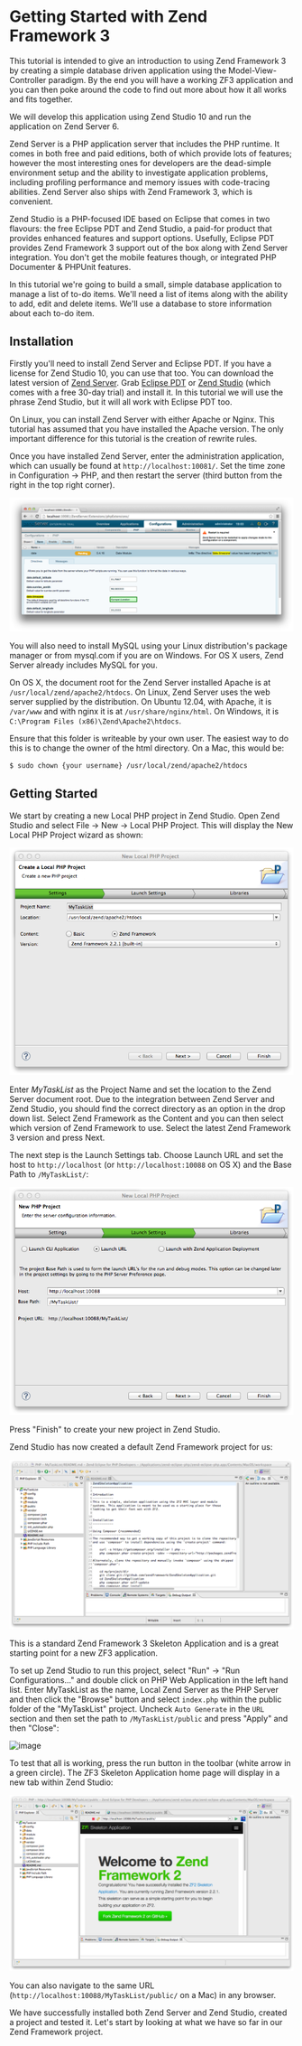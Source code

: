 # Getting Started with Zend Framework 3

This tutorial is intended to give an introduction to using Zend Framework 3 by
creating a simple database driven application using the Model-View-Controller
paradigm. By the end you will have a working ZF3 application and you can then
poke around the code to find out more about how it all works and fits together.

We will develop this application using Zend Studio 10 and run the application on
Zend Server 6.

Zend Server is a PHP application server that includes the PHP runtime. It comes
in both free and paid editions, both of which provide lots of features; however
the most interesting ones for developers are the dead-simple environment setup
and the ability to investigate application problems, including profiling
performance and memory issues with code-tracing abilities. Zend Server also
ships with Zend Framework 3, which is convenient.

Zend Studio is a PHP-focused IDE based on Eclipse that comes in two flavours:
the free Eclipse PDT and Zend Studio, a paid-for product that provides enhanced
features and support options. Usefully, Eclipse PDT provides Zend Framework 3
support out of the box along with Zend Server integration. You don't get the
mobile features though, or integrated PHP Documenter & PHPUnit features.

In this tutorial we're going to build a small, simple database application to
manage a list of to-do items. We'll need a list of items along with the ability
to add, edit and delete items. We'll use a database to store information about
each to-do item.

## Installation

Firstly you'll need to install Zend Server and Eclipse PDT. If you have a
license for Zend Studio 10, you can use that too. You can download the latest
version of [Zend Server](http://www.zend.com/en/products/server/downloads?src=zft).
Grab [Eclipse PDT](http://www.zend.com/en/company/community/pdt/downloads?src=zft) or
[Zend Studio](http://www.zend.com/en/products/studio/downloads?src=zft) (which
comes with a free 30-day trial) and install it. In this tutorial we will use the
phrase Zend Studio, but it will all work with Eclipse PDT too.

On Linux, you can install Zend Server with either Apache or Nginx. This tutorial
has assumed that you have installed the Apache version. The only important
difference for this tutorial is the creation of rewrite rules.

Once you have installed Zend Server, enter the administration application, which
can usually be found at `http://localhost:10081/`. Set the time zone in
Configuration -&gt; PHP, and then restart the server (third button from the right
in the top right corner).

![image](../images/getting-started-with-zend-studio.server2.png)

You will also need to install MySQL using your Linux distribution's package
manager or from mysql.com if you are on Windows. For OS X users, Zend Server
already includes MySQL for you.

On OS X, the document root for the Zend Server installed Apache is at
`/usr/local/zend/apache2/htdocs`. On Linux, Zend Server uses the web server
supplied by the distribution. On Ubuntu 12.04, with Apache, it is `/var/www` and
with nginx it is at `/usr/share/nginx/html`. On Windows, it is
`C:\Program Files (x86)\Zend\Apache2\htdocs`.

Ensure that this folder is writeable by your own user. The easiest way to do
this is to change the owner of the html directory. On a Mac, this would be:

```bash
$ sudo chown {your username} /usr/local/zend/apache2/htdocs
```

## Getting Started

We start by creating a new Local PHP project in Zend Studio. Open Zend Studio
and select File -\> New -\> Local PHP Project. This will display the New Local
PHP Project wizard as shown:

![image](../images/getting-started-with-zend-studio.studio1.png)

Enter *MyTaskList* as the Project Name and set the location to the Zend Server
document root. Due to the integration between Zend Server and Zend Studio, you
should find the correct directory as an option in the drop down list. Select
Zend Framework as the Content and you can then select which version of Zend
Framework to use. Select the latest Zend Framework 3 version and press Next.

The next step is the Launch Settings tab. Choose Launch URL and set the host to
`http://localhost` (or `http://localhost:10088` on OS X) and the Base Path to
`/MyTaskList/`:

![image](../images/getting-started-with-zend-studio.studio2.png)

Press "Finish" to create your new project in Zend Studio.

Zend Studio has now created a default Zend Framework project for us:

![image](../images/getting-started-with-zend-studio.studio3.png)

This is a standard Zend Framework 3 Skeleton Application and is a great starting
point for a new ZF3 application.

To set up Zend Studio to run this project, select "Run" -&gt; "Run
Configurations..." and double click on PHP Web Application in the left hand
list. Enter MyTaskList as the name, Local Zend Server as the PHP Server and then
click the "Browse" button and select `index.php` within the public folder of the
"MyTaskList" project. Uncheck `Auto Generate` in the `URL` section and then set the
path to `/MyTaskList/public` and press "Apply" and then "Close":

![image](../images/getting-started-with-zend-studio.studio4.png%0A%20:width:%20525px)

To test that all is working, press the run button in the toolbar (white arrow in
a green circle). The ZF3 Skeleton Application home page will display in a new
tab within Zend Studio:

![image](../images/getting-started-with-zend-studio.studio5.png)

You can also navigate to the same URL
(`http://localhost:10088/MyTaskList/public/` on a Mac) in any browser.

We have successfully installed both Zend Server and Zend Studio, created a
project and tested it. Let's start by looking at what we have so far in our Zend
Framework project.
